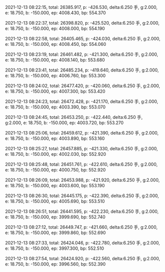 2021-12-13 08:22:15, total: 26385.917, p: -426.530, delta:6.250 手, g:2.000, e: 18.750, b: -150.000, ep: 4008.430, bp: 554.370

2021-12-13 08:22:37, total: 26398.820, p: -425.520, delta:6.250 手, g:2.000, e: 18.750, b: -150.000, ep: 4008.000, bp: 554.190

2021-12-13 08:22:58, total: 26405.465, p: -424.030, delta:6.250 手, g:2.000, e: 18.750, b: -150.000, ep: 4008.450, bp: 554.060

2021-12-13 08:23:19, total: 26461.482, p: -421.300, delta:6.250 手, g:2.000, e: 18.750, b: -150.000, ep: 4008.140, bp: 553.680

2021-12-13 08:23:41, total: 26485.234, p: -419.640, delta:6.250 手, g:2.000, e: 18.750, b: -150.000, ep: 4006.760, bp: 553.300

2021-12-13 08:24:02, total: 26477.420, p: -420.060, delta:6.250 手, g:2.000, e: 18.750, b: -150.000, ep: 4007.300, bp: 553.420

2021-12-13 08:24:23, total: 26472.428, p: -421.170, delta:6.250 手, g:2.000, e: 18.750, b: -150.000, ep: 4003.390, bp: 553.070

2021-12-13 08:24:45, total: 26453.250, p: -422.440, delta:6.250 手, g:2.000, e: 18.750, b: -150.000, ep: 4003.720, bp: 553.270

2021-12-13 08:25:06, total: 26459.612, p: -421.390, delta:6.250 手, g:2.000, e: 18.750, b: -150.000, ep: 4003.890, bp: 553.160

2021-12-13 08:25:27, total: 26457.885, p: -421.330, delta:6.250 手, g:2.000, e: 18.750, b: -150.000, ep: 4002.030, bp: 552.920

2021-12-13 08:25:48, total: 26451.761, p: -422.610, delta:6.250 手, g:2.000, e: 18.750, b: -150.000, ep: 4000.750, bp: 552.920

2021-12-13 08:26:09, total: 26453.988, p: -421.920, delta:6.250 手, g:2.000, e: 18.750, b: -150.000, ep: 4003.600, bp: 553.190

2021-12-13 08:26:30, total: 26445.175, p: -422.390, delta:6.250 手, g:2.000, e: 18.750, b: -150.000, ep: 4005.690, bp: 553.510

2021-12-13 08:26:51, total: 26441.595, p: -422.230, delta:6.250 手, g:2.000, e: 18.750, b: -150.000, ep: 3999.690, bp: 552.740

2021-12-13 08:27:12, total: 26449.747, p: -421.660, delta:6.250 手, g:2.000, e: 18.750, b: -150.000, ep: 3999.860, bp: 552.690

2021-12-13 08:27:33, total: 26424.046, p: -422.780, delta:6.250 手, g:2.000, e: 18.750, b: -150.000, ep: 3997.300, bp: 552.510

2021-12-13 08:27:54, total: 26424.920, p: -422.560, delta:6.250 手, g:2.000, e: 18.750, b: -150.000, ep: 3996.560, bp: 552.390
